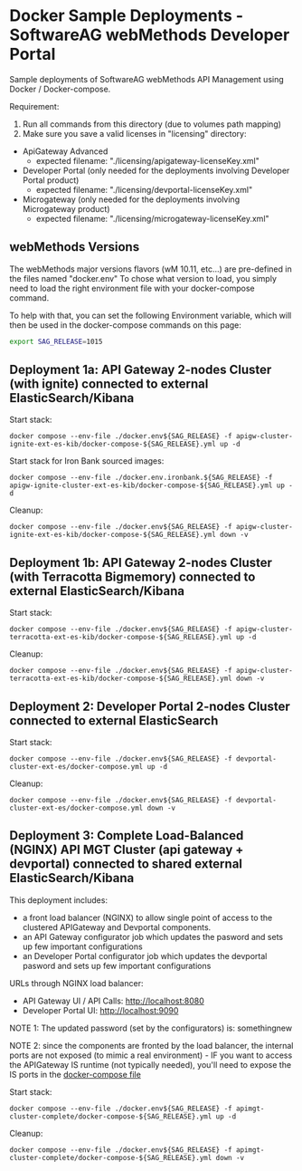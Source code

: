# Docker Sample Deployments - SoftwareAG webMethods Developer Portal

Sample deployments of SoftwareAG webMethods API Management using Docker / Docker-compose.

Requirement: 

1) Run all commands from this directory (due to volumes path mapping)
2) Make sure you save a valid licenses in "licensing" directory:
 - ApiGateway Advanced
   - expected filename: "./licensing/apigateway-licenseKey.xml"
 - Developer Portal (only needed for the deployments involving Developer Portal product)
   - expected filename: "./licensing/devportal-licenseKey.xml"
 - Microgateway (only needed for the deployments involving Microgateway product)
   - expected filename: "./licensing/microgateway-licenseKey.xml"

## webMethods Versions

The webMethods major versions flavors (wM 10.11, etc...) are pre-defined in the files named "docker.env<version>"
To chose what version to load, you simply need to load the right environment file with your docker-compose command.

To help with that, you can set the following Environment variable, which will then be used in the docker-compose commands on this page:

```bash
export SAG_RELEASE=1015
```

## Deployment 1a: API Gateway 2-nodes Cluster (with ignite) connected to external ElasticSearch/Kibana 

Start stack:

```
docker compose --env-file ./docker.env${SAG_RELEASE} -f apigw-cluster-ignite-ext-es-kib/docker-compose-${SAG_RELEASE}.yml up -d
```

Start stack for Iron Bank sourced images:

```
docker compose --env-file ./docker.env.ironbank.${SAG_RELEASE} -f apigw-ignite-cluster-ext-es-kib/docker-compose-${SAG_RELEASE}.yml up -d
```

Cleanup:

```
docker compose --env-file ./docker.env${SAG_RELEASE} -f apigw-cluster-ignite-ext-es-kib/docker-compose-${SAG_RELEASE}.yml down -v
```

## Deployment 1b: API Gateway 2-nodes Cluster (with Terracotta Bigmemory) connected to external ElasticSearch/Kibana 

Start stack:

```
docker compose --env-file ./docker.env${SAG_RELEASE} -f apigw-cluster-terracotta-ext-es-kib/docker-compose-${SAG_RELEASE}.yml up -d
```

Cleanup:

```
docker compose --env-file ./docker.env${SAG_RELEASE} -f apigw-cluster-terracotta-ext-es-kib/docker-compose-${SAG_RELEASE}.yml down -v
```

## Deployment 2: Developer Portal 2-nodes Cluster connected to external ElasticSearch

Start stack:

```
docker compose --env-file ./docker.env${SAG_RELEASE} -f devportal-cluster-ext-es/docker-compose.yml up -d
```

Cleanup:

```
docker compose --env-file ./docker.env${SAG_RELEASE} -f devportal-cluster-ext-es/docker-compose.yml down -v
```

## Deployment 3: Complete Load-Balanced (NGINX) API MGT Cluster (api gateway + devportal) connected to shared external ElasticSearch/Kibana 

This deployment includes:
 - a front load balancer (NGINX) to allow single point of access to the clustered APIGateway and Devportal components.
 - an API Gateway configurator job which updates the pasword and sets up few important configurations
 - an Developer Portal configurator job which updates the devportal pasword and sets up few important configurations 

URLs through NGINX load balancer:
 - API Gateway UI / API Calls: [http://localhost:8080](http://localhost:8080)
 - Developer Portal UI: [http://localhost:9090](http://localhost:9090)

NOTE 1: The updated password (set by the configurators) is: somethingnew

NOTE 2: since the components are fronted by the load balancer, the internal ports are not exposed (to mimic a real environment) - IF you want to access the APIGateway IS runtime (not typically needed), you'll need to expose the IS ports in the  [docker-compose file](./apimgt-cluster-complete/docker-compose-1015.yml)

Start stack:

```
docker compose --env-file ./docker.env${SAG_RELEASE} -f apimgt-cluster-complete/docker-compose-${SAG_RELEASE}.yml up -d
```

Cleanup:

```
docker compose --env-file ./docker.env${SAG_RELEASE} -f apimgt-cluster-complete/docker-compose-${SAG_RELEASE}.yml down -v
```
